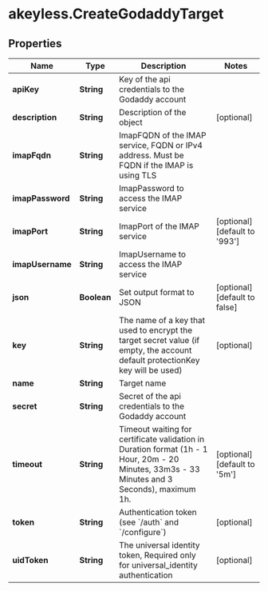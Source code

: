 # akeyless.CreateGodaddyTarget

## Properties

Name | Type | Description | Notes
------------ | ------------- | ------------- | -------------
**apiKey** | **String** | Key of the api credentials to the Godaddy account | 
**description** | **String** | Description of the object | [optional] 
**imapFqdn** | **String** | ImapFQDN of the IMAP service, FQDN or IPv4 address. Must be FQDN if the IMAP is using TLS | 
**imapPassword** | **String** | ImapPassword to access the IMAP service | 
**imapPort** | **String** | ImapPort of the IMAP service | [optional] [default to &#39;993&#39;]
**imapUsername** | **String** | ImapUsername to access the IMAP service | 
**json** | **Boolean** | Set output format to JSON | [optional] [default to false]
**key** | **String** | The name of a key that used to encrypt the target secret value (if empty, the account default protectionKey key will be used) | [optional] 
**name** | **String** | Target name | 
**secret** | **String** | Secret of the api credentials to the Godaddy account | 
**timeout** | **String** | Timeout waiting for certificate validation in Duration format (1h - 1 Hour, 20m - 20 Minutes, 33m3s - 33 Minutes and 3 Seconds), maximum 1h. | [optional] [default to &#39;5m&#39;]
**token** | **String** | Authentication token (see &#x60;/auth&#x60; and &#x60;/configure&#x60;) | [optional] 
**uidToken** | **String** | The universal identity token, Required only for universal_identity authentication | [optional] 


